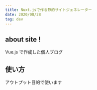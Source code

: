 ```yaml
---
title: Nuxt.jsで作る静的サイトジェネレーター
date: 2020/08/28
tag: dev
---
```


## about site !

Vue.js で作成した個人ブログ

## 使い方

アウトプット目的で使います
